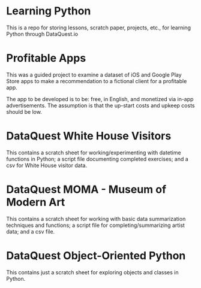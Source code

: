 # Learning Python
This is a repo for storing lessons, scratch paper, projects, etc., for learning Python through DataQuest.io

# Profitable Apps
This was a guided project to examine a dataset of iOS and Google Play Store apps to make a recommendation to a fictional client for a profitable app.

The app to be developed is to be: free, in English, and monetized via in-app advertisements. The assumption is that the up-start costs and upkeep costs should be low.

# DataQuest White House Visitors
This contains a scratch sheet for working/experimenting with datetime functions in Python; a script file documenting completed exercises; and a csv for White House visitor data.

# DataQuest MOMA - Museum of Modern Art
This contains a scratch sheet for working with basic data summarization techniques and functions; a script file for completing/summarizing artist data; and a csv file.

# DataQuest Object-Oriented Python
This contains just a scratch sheet for exploring objects and classes in Python.
